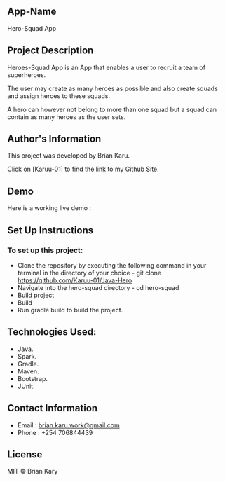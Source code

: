 ## App-Name
Hero-Squad App
## Project Description
Heroes-Squad App is an App that enables a user to recruit a team of superheroes.

The user may create as many heroes as possible and also create squads and assign heroes to these squads.

A hero can however not belong to more than one squad but a squad can contain as many heroes as the user sets.

## Author's Information
This project was developed by Brian Karu.

Click on [Karuu-01] to find the link to my Github Site.

## Demo
Here is a working live demo :

## Set Up Instructions
### To set up this project:

- Clone the repository by executing the following command in your terminal in the directory of your choice - git clone https://github.com/Karuu-01/Java-Hero
- Navigate into the hero-squad directory - cd hero-squad
- Build project
- Build
- Run gradle build to build the project.

## Technologies Used:
- Java.
- Spark.
- Gradle.
- Maven.
- Bootstrap.
- JUnit.

## Contact Information
- Email : brian.karu.work@gmail.com
- Phone : +254 706844439

## License
MIT © Brian Kary